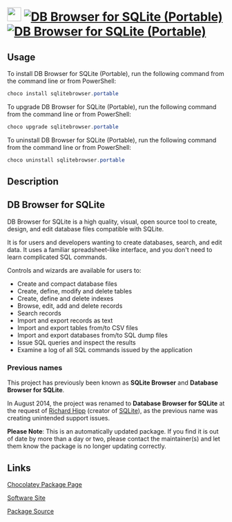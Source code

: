 ﻿# <img src="https://cdn.jsdelivr.net/gh/mkevenaar/chocolatey-packages@326e9c0439d53d73fcc5ef931486c8ffbdfb016e/icons/sqlitebrowser.svg" width="32" height="32"/> [![DB Browser for SQLite (Portable)](https://img.shields.io/chocolatey/v/sqlitebrowser.portable.svg?label=DB+Browser+for+SQLite+(Portable))](https://chocolatey.org/packages/sqlitebrowser.portable) [![DB Browser for SQLite (Portable)](https://img.shields.io/chocolatey/dt/sqlitebrowser.portable.svg)](https://chocolatey.org/packages/sqlitebrowser.portable)

## Usage
To install DB Browser for SQLite (Portable), run the following command from the command line or from PowerShell:
```powershell
choco install sqlitebrowser.portable
```

To upgrade DB Browser for SQLite (Portable), run the following command from the command line or from PowerShell:
```powershell
choco upgrade sqlitebrowser.portable
```

To uninstall DB Browser for SQLite (Portable), run the following command from the command line or from PowerShell:
```powershell
choco uninstall sqlitebrowser.portable
```

## Description
## DB Browser for SQLite

DB Browser for SQLite is a high quality, visual, open source tool to create, design, and edit database files compatible with SQLite.

It is for users and developers wanting to create databases, search, and edit data. It uses a familiar spreadsheet-like interface, and you don't need to learn complicated SQL commands.

Controls and wizards are available for users to:

* Create and compact database files
* Create, define, modify and delete tables
* Create, define and delete indexes
* Browse, edit, add and delete records
* Search records
* Import and export records as text
* Import and export tables from/to CSV files
* Import and export databases from/to SQL dump files
* Issue SQL queries and inspect the results
* Examine a log of all SQL commands issued by the application

### Previous names

This project has previously been known as __SQLite Browser__ and __Database Browser for SQLite__.

In August 2014, the project was renamed to __Database Browser for SQLite__ at the request of [Richard Hipp](http://www.hwaci.com/drh) (creator of [SQLite](http://sqlite.org/)), as the previous name was creating unintended support issues.

**Please Note**: This is an automatically updated package. If you find it is
out of date by more than a day or two, please contact the maintainer(s) and
let them know the package is no longer updating correctly.


## Links
[Chocolatey Package Page](https://chocolatey.org/packages/sqlitebrowser.portable)

[Software Site](http://sqlitebrowser.org/)

[Package Source](https://github.com/mkevenaar/chocolatey-packages/tree/master/automatic/sqlitebrowser.portable)

